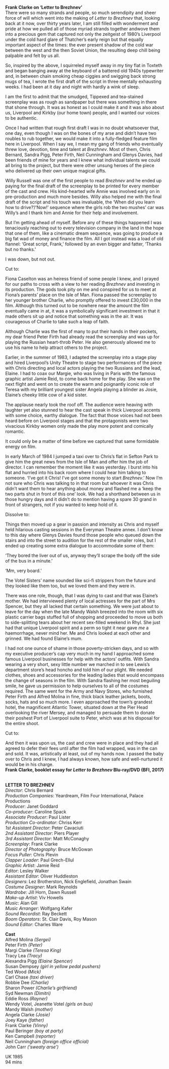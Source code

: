 

**Frank Clarke on ‘Letter to Brezhnev’**  
There were so many strands and people, so much serendipity and sheer force of will which went into the making of _Letter to Brezhnev_ that, looking back at it now, over thirty years later, I am still filled with wonderment and pride at how we pulled all of those myriad strands together andwove them into a precious gem that captured not only the zeitgeist of 1980’s Liverpool under the cold hard glare of Thatcher’s early reign but that equally important aspect of the times: the ever present shadow of the cold war between the west and the then Soviet Union, the resulting deep chill being palpable and felt by us all.

So, inspired by the above, I squirreled myself away in my tiny flat in Toxteth and began banging away at the keyboard of a battered old 1940s typewriter and, in between chain smoking cheap ciggies and swigging back strong mugs of tea, I wrote the first draft of the script in three mentally exhausting weeks. I had been at it day and night with hardly a wink of sleep.

I am the first to admit that the smudged, Tippexed and tea-stained screenplay was as rough as sandpaper but there was something in there that shone through. It was as honest as I could make it and it was also about us, Liverpool and Kirkby (our home town) people, and I wanted our voices to be authentic.

Once I had written that rough first draft I was in no doubt whatsoever that, one day, even though I was on the bones of my arse and didn’t have two roubles to rub together, we would make it into a fully-fledged feature film here in Liverpool. When I say we, I mean my gang of friends who eventually threw love, devotion, time and talent at _Brezhnev_. Most of them, Chris Bernard, Sandra Pigg, Peter Firth, Neil Cunningham and Glenys Davies, had been friends of mine for years and I knew what individual talents we could all bring to the project, but there were other unsung heroes of the piece who delivered up their own unique magical gifts.

Willy Russell was one of the first people to read _Brezhnev_ and he ended up paying for the final draft of the screenplay to be printed for every member of the cast and crew. His kind-hearted wife Annie was involved early on in pre-production and much more besides. Willy also helped me with the final draft of the script and his touch was invaluable, the ‘When did you learn how to drive?’/‘Now!’ sequence where the girls rob the two mushes’ car was Willy’s and I thank him and Annie for their help and involvement.

But I’m getting ahead of myself. Before any of these things happened I was tenaciously reaching out to every television company in the land in the hope that one of them, like a cinematic dream sequence, was going to produce a big fat wad of money and finance the film. All I got instead was a load of old flannel: ‘Great script, Frank,’ followed by an even bigger and fatter, ‘Thanks but no thanks.’

I was down, but not out.

Cut to:

Fiona Caselton was an heiress friend of some people I knew, and I prayed for our paths to cross with a view to her reading _Brezhnev_ and investing in its production. The gods took pity on me and conspired for us to meet at Fiona’s parents’ place on the Isle of Man. Fiona passed the screenplay to her younger brother Charlie, who promptly offered to invest £30,000 in the film. Although this turned out to be nowhere near the amount the film eventually came in at, it was a symbolically significant investment in that it made others sit up and notice that something was in the air. It was courageous of Charlie to take such a leap of faith.

Although Charlie was the first of many to put their hands in their pockets, my dear friend Peter Firth had already read the screenplay and was up for playing the Russian heart-throb Peter. He also generously allowed me to use his name to help attract others to  the project.

Earlier, in the summer of 1983, I adapted the screenplay into a stage play and hired Liverpool’s Unity Theatre to stage two performances of the piece with Chris directing and local actors playing the two Russians and the lead, Elaine. I had to coax our Margie, who was living in Paris with the famous graphic artist Jamie Reid, to come back home for the play. She was on the next flight and went on to create the warm and poignantly iconic role of Teresa with my brilliant youngest sister Angela playing a blinder as Josie, Elaine’s cheeky little cow of a kid sister.

The applause nearly took the roof off. The audience were heaving with laughter yet also stunned to hear the cast speak in thick Liverpool accents with some choice, earthy dialogue. The fact that those voices had not been heard before on Liverpool stages and that the protagonists were two vivacious Kirkby women only made the play more potent and comically romantic.

It could only be a matter of time before we captured that same formidable energy on film.

In early March of 1984 I jumped a taxi over to Chris’s flat in Sefton Park to give him the great news from the Isle of Man and offer him the job of director. I can remember the moment like it was yesterday. I burst into his flat and hurried into his back room where I could hear him talking to someone. ‘I’ve got it Chris! I’ve got some money to start _Brezhnev_.’ Now I’m not sure who Chris was talking to in that room but whoever it was Chris didn’t want them to hear anything about money and flashed me a ‘keep the two parts shut in front of this one’ look. We had a shorthand between us in those hungry days and it didn’t do to mention having a spare 30 grand in front of strangers, not if you wanted to keep hold of it.

Dissolve to:

Things then moved up a gear in passion and intensity as Chris and myself held hilarious casting sessions in the Everyman Theatre annex. I don’t know to this day where Glenys Davies found those people who queued down the stairs and into the street to audition for the rest of the smaller roles, but I ended up creating some extra dialogue to accommodate some of them:

‘They bored the liver out of us, anyway they’ll scrape the body off the side of the bus in a minute.’

‘Mm, very board.’

The Votel Sisters’ name sounded like sci-fi strippers from the future and they looked like them too, but we loved them and they were in.

There was one role, though, that I was dying to cast and that was Elaine’s mother. We had interviewed plenty of local actresses for the part of Mrs Spencer, but they all lacked that certain something. We were just about to leave for the day when the late Mandy Walsh breezed into the room with six plastic carrier bags stuffed full of shopping and proceeded to move us both to side-splitting tears about her recent sex-filled weekend in Rhyl. She just had that unique Liverpool spirit and a perm so tight it near gave _me_ a haemorrhage, never mind her. Me and Chris looked at each other and grinned. We had found Elaine’s mum.

I had not one ounce of shame in those poverty-stricken days, and so with my executive producer’s cap very much in my hand I approached some famous Liverpool businesses for help with the actors’ outfits. With Sandra wearing a very short, sexy little number we marched in to see Lewis’s department store’s head honcho and told him of our plight. We needed clothes, shoes and accessories for the leading ladies that would encompass the change of seasons in the film. With Sandra flashing her most beguiling smile, he gave us permission to help ourselves to all of the costumes required. The same went for the Army and Navy Stores, who furnished Peter Firth and Alfred Molina in fine, thick black leather jackets, boots, socks, hats and so much more. I even approached the town’s grandest hotel, the magnificent Atlantic Tower, situated down at the Pier Head overlooking the river Mersey, and managed to persuade them to donate their poshest Port of Liverpool suite to Peter, which was at his disposal for the entire shoot.

Cut to:

And then it was upon us, the cast and crew were in place and they had all agreed to defer their fees until after the film had wrapped, was in the can and sold. It was, artistically at least, out of my hands now. I passed the baby over to Chris and I knew, I had always known, how safe and well-nurtured it would be in his charge.  
**Frank Clarke, booklet essay for _Letter to Brezhnev_ Blu-ray/DVD (BFI, 2017)**
<br><br>

**LETTER TO BREZHNEV**  
_Director_: Chris Bernard  
_Production Companies_: Yeardream,  Film Four International,  Palace Productions  
_Producer_: Janet Goddard  
_Co-producer_: Caroline Spack  
_Associate Producer_: Paul Lister  
_Production Co-ordinator_: Chriss Kerr  
_1st Assistant Director_: Peter Cavaciuti  
_2nd Assistant Director_: Piers Player  
_3rd Assistant Director_: Matt McConaghy  
_Screenplay_: Frank Clarke  
_Director of Photography_: Bruce McGowan  
_Focus Puller_: Chris Plevin  
_Clapper Loader_: Paul Grech-Ellul  
_Graphic Artist_: Jamie Reid  
_Editor_: Lesley Walker  
_Assistant Editor_: Oliver Huddleston  
_Designers_: Lez Brotherston,  Nick Englefield, Jonathan Swain  
_Costume Designer_: Mark Reynolds  
_Wardrobe_: Jill Horn, Dawn Russell  
_Make-up Artist_: Viv Howells  
_Music_: Alan Gill  
_Music Arranger_: Wolfgang Kafer  
_Sound Recordist_: Ray Beckett  
_Boom Operators_: St. Clair Davis,  Roy Mason  
_Sound Editor_: Charles Ware

**Cast**  
Alfred Molina _(Sergei)_  
Peter Firth _(Peter)_  
Margi Clarke _(Teresa King)_  
Tracy Lea _(Tracy)_  
Alexandra Pigg _(Elaine Spencer)_  
Susan Dempsey _(girl in yellow pedal pushers)_  
Ted Wood _(Mick)_  
Carl Chase _(taxi driver)_  
Robbie Dee _(Charlie)_  
Sharon Power _(Charlie’s girlfriend)_  
Syd Newman _(Dimitri)_  
Eddie Ross _(Rayner)_  
Wendy Votel, Jeanette Votel _(girls on bus)_  
Mandy Walsh _(mother)_  
Angela Clarke _(Josie)_  
Joey Kaye _(father)_  
Frank Clarke _(Vinny)_  
Paul Beringer _(boy at party)_  
Ken Campbell _(reporter)_  
Neil Cunningham _(foreign office official)_  
John Carr _(‘sweaty arse’)_

UK 1985    
94 mins<br>
<br>
<!--stackedit_data:
eyJoaXN0b3J5IjpbMTUyMDMzMzU0N119
-->